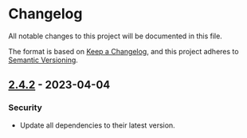 # Changelog
All notable changes to this project will be documented in this file.

The format is based on [Keep a Changelog](https://keepachangelog.com/en/1.1.0/),
and this project adheres to [Semantic Versioning](https://semver.org/spec/v2.0.0.html).

## [2.4.2] - 2023-04-04
### Security
- Update all dependencies to their latest version.

[2.4.2]: https://github.com/voorhoede/datocms-plugin-computed-fields/compare/dc0f6ac...f38ff75

